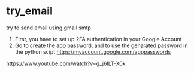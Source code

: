 # try_email
try to send email using gmail smtp

1. First, you have to set up 2FA authentication in your Google Account
2. Go to create the app password, and to use the genarated password in the python scipt
   https://myaccount.google.com/apppasswords

https://www.youtube.com/watch?v=g_j6ILT-X0k
